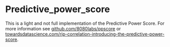 # Predictive_power_score

This is a light and not full implementation of the Predictive Power Score. For more information see [github.com/8080labs/ppscore](https://github.com/8080labs/ppscore) or [towardsdatascience.com/rip-correlation-introducing-the-predictive-power-score](https://towardsdatascience.com/rip-correlation-introducing-the-predictive-power-score-3d90808b9598).
